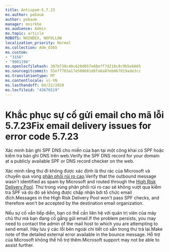 ```yaml
---
title: Antispam-5.7.23
ms.author: pebaum
author: pebaum
manager: mnirkhe
ms.audience: Admin
ms.topic: article
ROBOTS: NOINDEX, NOFOLLOW
localization_priority: Normal
ms.collection: Adm_O365
ms.custom:
- "3156"
- "9001196"
ms.openlocfilehash: 307b738c40c620d057e68eff7d218c8c9b5eb665
ms.sourcegitcommit: 55eff703a17e500681d8fa6a87eb067019ade3cc
ms.translationtype: MT
ms.contentlocale: vi-VN
ms.lasthandoff: 04/22/2020
ms.locfileid: "43676519"
---
```

# <a name="fix-email-delivery-issues-for-error-code-5723"></a><span data-ttu-id="f696c-102">Khắc phục sự cố gửi email cho mã lỗi 5.7.23</span><span class="sxs-lookup"><span data-stu-id="f696c-102">Fix email delivery issues for error code 5.7.23</span></span>

<span data-ttu-id="f696c-103">Xác minh bản ghi SPF DNS cho miền của bạn tại một công khai có SPF hoặc kiểm tra bản ghi DNS trên web.</span><span class="sxs-lookup"><span data-stu-id="f696c-103">Verify the SPF DNS record for your domain at a publicly available SPF or DNS record checker on the web.</span></span>

<span data-ttu-id="f696c-104">Xác minh rằng thư đi không được xác định là thư rác của Microsoft và chuyển qua vùng [phân phối rủi ro cao](https://docs.microsoft.com/office365/SecurityCompliance/high-risk-delivery-pool-for-outbound-messages).</span><span class="sxs-lookup"><span data-stu-id="f696c-104">Verify that the outbound message wasn't identified as spam by Microsoft and routed through the [High Risk Delivery Pool](https://docs.microsoft.com/office365/SecurityCompliance/high-risk-delivery-pool-for-outbound-messages).</span></span> <span data-ttu-id="f696c-105">Thư trong vùng phân phối rủi ro cao sẽ không vượt qua kiểm tra SPF và do đó sẽ không được chấp nhận bởi tổ chức email đích.</span><span class="sxs-lookup"><span data-stu-id="f696c-105">Messages in the High Risk Delivery Pool won't pass SPF checks, and therefore won't be accepted by the destination email organization.</span></span>

<span data-ttu-id="f696c-106">Nếu sự cố vẫn tiếp diễn, bạn có thể cần liên hệ với quản trị viên của máy chủ thư mà bạn đang cố gắng gửi email.</span><span class="sxs-lookup"><span data-stu-id="f696c-106">If the problem persists, you may need to contact the admin of the mail host to which you are attempting to send email.</span></span> <span data-ttu-id="f696c-107">Hãy lưu ý các lỗi bên ngoài chi tiết có sẵn trong thư trả lại.</span><span class="sxs-lookup"><span data-stu-id="f696c-107">Make note of the detailed external error available in the bounce message.</span></span> <span data-ttu-id="f696c-108">Hỗ trợ của Microsoft không thể hỗ trợ thêm.</span><span class="sxs-lookup"><span data-stu-id="f696c-108">Microsoft support may not be able to assist further.</span></span>
